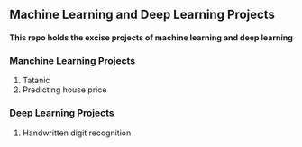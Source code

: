 ## Machine Learning and Deep Learning Projects

#### This repo holds the excise projects of machine learning and deep learning

### Manchine Learning Projects
1. Tatanic
2. Predicting house price

### Deep Learning Projects
1. Handwritten digit recognition
